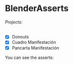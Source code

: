 # BlenderAsserts

###### Projects: 

- [x] Donouts
- [x] Cuadro Manifestación
- [x] Pancarta Manifestación

You can see the asserts:
